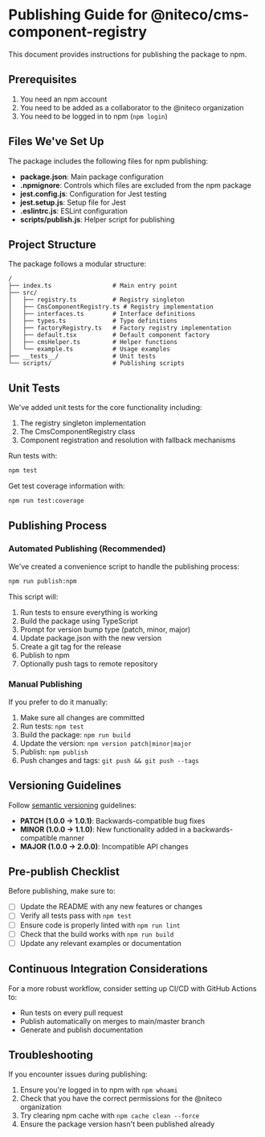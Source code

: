 # Publishing Guide for @niteco/cms-component-registry

This document provides instructions for publishing the package to npm.

## Prerequisites

1. You need an npm account
2. You need to be added as a collaborator to the @niteco organization
3. You need to be logged in to npm (`npm login`)

## Files We've Set Up

The package includes the following files for npm publishing:

- **package.json**: Main package configuration
- **.npmignore**: Controls which files are excluded from the npm package
- **jest.config.js**: Configuration for Jest testing
- **jest.setup.js**: Setup file for Jest
- **.eslintrc.js**: ESLint configuration
- **scripts/publish.js**: Helper script for publishing

## Project Structure

The package follows a modular structure:

```
/
├── index.ts                 # Main entry point
├── src/
│   ├── registry.ts          # Registry singleton
│   ├── CmsComponentRegistry.ts # Registry implementation
│   ├── interfaces.ts        # Interface definitions
│   ├── types.ts             # Type definitions
│   ├── factoryRegistry.ts   # Factory registry implementation
│   ├── default.tsx          # Default component factory
│   ├── cmsHelper.ts         # Helper functions
│   └── example.ts           # Usage examples
├── __tests__/               # Unit tests
└── scripts/                 # Publishing scripts
```

## Unit Tests

We've added unit tests for the core functionality including:

1. The registry singleton implementation
2. The CmsComponentRegistry class
3. Component registration and resolution with fallback mechanisms

Run tests with:

```bash
npm test
```

Get test coverage information with:

```bash
npm run test:coverage
```

## Publishing Process

### Automated Publishing (Recommended)

We've created a convenience script to handle the publishing process:

```bash
npm run publish:npm
```

This script will:

1. Run tests to ensure everything is working
2. Build the package using TypeScript
3. Prompt for version bump type (patch, minor, major)
4. Update package.json with the new version
5. Create a git tag for the release
6. Publish to npm
7. Optionally push tags to remote repository

### Manual Publishing

If you prefer to do it manually:

1. Make sure all changes are committed
2. Run tests: `npm test`
3. Build the package: `npm run build`
4. Update the version: `npm version patch|minor|major`
5. Publish: `npm publish`
6. Push changes and tags: `git push && git push --tags`

## Versioning Guidelines

Follow [semantic versioning](https://semver.org/) guidelines:

- **PATCH (1.0.0 -> 1.0.1)**: Backwards-compatible bug fixes
- **MINOR (1.0.0 -> 1.1.0)**: New functionality added in a backwards-compatible manner
- **MAJOR (1.0.0 -> 2.0.0)**: Incompatible API changes

## Pre-publish Checklist

Before publishing, make sure to:

- [ ] Update the README with any new features or changes
- [ ] Verify all tests pass with `npm test`
- [ ] Ensure code is properly linted with `npm run lint`
- [ ] Check that the build works with `npm run build`
- [ ] Update any relevant examples or documentation

## Continuous Integration Considerations

For a more robust workflow, consider setting up CI/CD with GitHub Actions to:

- Run tests on every pull request
- Publish automatically on merges to main/master branch
- Generate and publish documentation

## Troubleshooting

If you encounter issues during publishing:

1. Ensure you're logged in to npm with `npm whoami`
2. Check that you have the correct permissions for the @niteco organization
3. Try clearing npm cache with `npm cache clean --force`
4. Ensure the package version hasn't been published already
